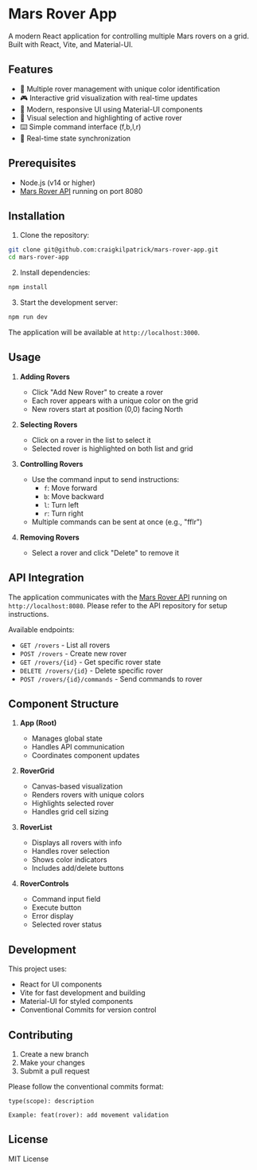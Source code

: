 # Mars Rover App

A modern React application for controlling multiple Mars rovers on a grid. Built with React, Vite, and Material-UI.

## Features

- 🚀 Multiple rover management with unique color identification
- 🎮 Interactive grid visualization with real-time updates
- 📱 Modern, responsive UI using Material-UI components
- 🎯 Visual selection and highlighting of active rover
- ⌨️ Simple command interface (f,b,l,r)
- 🔄 Real-time state synchronization

## Prerequisites

- Node.js (v14 or higher)
- [Mars Rover API](https://github.com/craigkilpatrick/mars-rover-api) running on port 8080

## Installation

1. Clone the repository:
```bash
git clone git@github.com:craigkilpatrick/mars-rover-app.git
cd mars-rover-app
```

2. Install dependencies:
```bash
npm install
```

3. Start the development server:
```bash
npm run dev
```

The application will be available at `http://localhost:3000`.

## Usage

1. **Adding Rovers**
   - Click "Add New Rover" to create a rover
   - Each rover appears with a unique color on the grid
   - New rovers start at position (0,0) facing North

2. **Selecting Rovers**
   - Click on a rover in the list to select it
   - Selected rover is highlighted on both list and grid

3. **Controlling Rovers**
   - Use the command input to send instructions:
     - `f`: Move forward
     - `b`: Move backward
     - `l`: Turn left
     - `r`: Turn right
   - Multiple commands can be sent at once (e.g., "fflr")

4. **Removing Rovers**
   - Select a rover and click "Delete" to remove it

## API Integration

The application communicates with the [Mars Rover API](https://github.com/craigkilpatrick/mars-rover-api) running on `http://localhost:8080`. Please refer to the API repository for setup instructions.

Available endpoints:

- `GET /rovers` - List all rovers
- `POST /rovers` - Create new rover
- `GET /rovers/{id}` - Get specific rover state
- `DELETE /rovers/{id}` - Delete specific rover
- `POST /rovers/{id}/commands` - Send commands to rover

## Component Structure

1. **App (Root)**
   - Manages global state
   - Handles API communication
   - Coordinates component updates

2. **RoverGrid**
   - Canvas-based visualization
   - Renders rovers with unique colors
   - Highlights selected rover
   - Handles grid cell sizing

3. **RoverList**
   - Displays all rovers with info
   - Handles rover selection
   - Shows color indicators
   - Includes add/delete buttons

4. **RoverControls**
   - Command input field
   - Execute button
   - Error display
   - Selected rover status

## Development

This project uses:
- React for UI components
- Vite for fast development and building
- Material-UI for styled components
- Conventional Commits for version control

## Contributing

1. Create a new branch
2. Make your changes
3. Submit a pull request

Please follow the conventional commits format:
```
type(scope): description

Example: feat(rover): add movement validation
```

## License

MIT License
